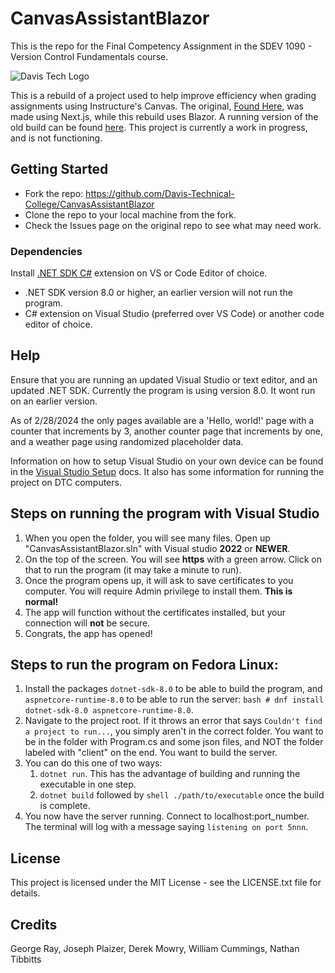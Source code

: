 # CanvasAssistantBlazor
This is the repo for the Final Competency Assignment in the SDEV 1090 - Version Control Fundamentals course.

![Davis Tech Logo](https://www.davistech.edu/media/tlmaw4xt/png-logo-horizontal_60.png)

This is a rebuild of a project used to help improve efficiency when grading assignments using Instructure's Canvas. The original, [Found Here](https://github.com/cdmccauley/canvasser),
was made using Next.js, while this rebuild uses Blazor. A running version of the old build can be found [here](https://canvasser.vercel.app/).
This project is currently a work in progress, and is not functioning.

## Getting Started
- Fork the repo: https://github.com/Davis-Technical-College/CanvasAssistantBlazor
- Clone the repo to your local machine from the fork.
- Check the Issues page on the original repo to see what may need work.

### Dependencies
Install [.NET SDK C#](https://dotnet.microsoft.com/en-us/download) extension on VS or Code Editor of choice.
- .NET SDK version 8.0 or higher, an earlier version will not run the program.
- C# extension on Visual Studio (preferred over VS Code) or another code editor of choice.

## Help
Ensure that you are running an updated Visual Studio or text editor, and an updated .NET SDK. Currently the program is using version 8.0. It wont run on an earlier version.

As of 2/28/2024 the only pages available are a 'Hello, world!' page with a counter that increments by 3, another counter page that increments by one, and a weather page using randomized placeholder data.

Information on how to setup Visual Studio on your own device can be found in the [Visual Studio Setup](/docs/VisualStudioSetup.md) docs.  It also has some information for running the project on DTC computers.

## Steps on running the program with Visual Studio
 1. When you open the folder, you will see many files. Open up "CanvasAssistantBlazor.sln" with Visual studio **2022** or **NEWER**.
 2. On the top of the screen. You will see **https** with a green arrow. Click on that to run the program (it may take a minute to run).
 3. Once the program opens up, it will ask to save certificates to you computer. You will require Admin privilege to install them. **This is normal!**
 4. The app will function without the certificates installed, but your connection will **not** be secure.
 5. Congrats, the app has opened!

## Steps to run the program on Fedora Linux:
1. Install the packages `dotnet-sdk-8.0` to be able to build the program, and `aspnetcore-runtime-8.0` to be able to run the server: ```bash # dnf install dotnet-sdk-8.0 aspnetcore-runtime-8.0```.
2. Navigate to the project root. If it throws an error that says `Couldn't find a project to run...`, you simply aren't in the correct folder. You want to be in the folder with Program.cs and some json files, and NOT the folder labeled with "client" on the end. You want to build the server.
3. You can do this one of two ways:
    1. ```dotnet run```. This has the advantage of building and running the executable in one step.
    2. `dotnet build` followed by ```shell ./path/to/executable``` once the build is complete.
4. You now have the server running. Connect to localhost:port_number. The terminal will log with a message saying `listening on port 5nnn`.

## License
This project is licensed under the MIT License - see the LICENSE.txt file for details.


## Credits
George Ray,
Joseph Plaizer,
Derek Mowry,
William Cummings,
Nathan Tibbitts
